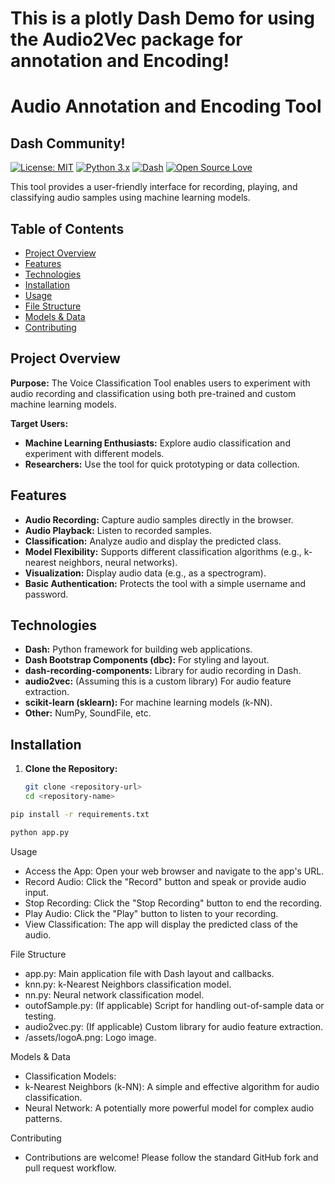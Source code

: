 # This is a plotly Dash Demo for using the Audio2Vec package for annotation and Encoding!

# Audio Annotation and Encoding Tool

## Dash Community!

[![License: MIT](https://img.shields.io/badge/License-MIT-yellow.svg)](https://opensource.org/licenses/MIT)
[![Python 3.x](https://img.shields.io/badge/python-3.x-blue.svg)](https://www.python.org/)
[![Dash](https://img.shields.io/badge/Dash-v2-orange)](https://dash.plotly.com/)
[![Open Source Love](https://badges.frapsoft.com/os/v1/open-source.svg?v=103)](https://github.com/ellerbrock/open-source-badges/)

This tool provides a user-friendly interface for recording, playing, and classifying audio samples using machine learning models.

## Table of Contents

- [Project Overview](#project-overview)
- [Features](#features)
- [Technologies](#technologies)
- [Installation](#installation)
- [Usage](#usage)
- [File Structure](#file-structure)
- [Models & Data](#models--data)
- [Contributing](#contributing)

## Project Overview

**Purpose:** The Voice Classification Tool enables users to experiment with audio recording and classification using both pre-trained and custom machine learning models. 

**Target Users:**

- **Machine Learning Enthusiasts:**  Explore audio classification and experiment with different models.
- **Researchers:** Use the tool for quick prototyping or data collection.

## Features

- **Audio Recording:** Capture audio samples directly in the browser.
- **Audio Playback:** Listen to recorded samples.
- **Classification:** Analyze audio and display the predicted class.
- **Model Flexibility:** Supports different classification algorithms (e.g., k-nearest neighbors, neural networks).
- **Visualization:** Display audio data (e.g., as a spectrogram). 
- **Basic Authentication:** Protects the tool with a simple username and password. 

## Technologies

- **Dash:** Python framework for building web applications.
- **Dash Bootstrap Components (dbc):** For styling and layout.
- **dash-recording-components:**  Library for audio recording in Dash.
- **audio2vec:** (Assuming this is a custom library) For audio feature extraction.
- **scikit-learn (sklearn):** For machine learning models (k-NN).
- **Other:** NumPy, SoundFile, etc.

## Installation

1. **Clone the Repository:**
   ```bash
   git clone <repository-url>
   cd <repository-name>
   ```

```bash
pip install -r requirements.txt

python app.py
```

Usage
 - Access the App: Open your web browser and navigate to the app's URL.
 - Record Audio: Click the "Record" button and speak or provide audio input.
 - Stop Recording: Click the "Stop Recording" button to end the recording.
 - Play Audio: Click the "Play" button to listen to your recording.
 - View Classification: The app will display the predicted class of the audio.

File Structure
 - app.py: Main application file with Dash layout and callbacks.
 - knn.py: k-Nearest Neighbors classification model.
 - nn.py: Neural network classification model.
 - outofSample.py: (If applicable) Script for handling out-of-sample data or testing.
 - audio2vec.py: (If applicable) Custom library for audio feature extraction.
 - /assets/logoA.png: Logo image.

Models & Data
 - Classification Models:
 - k-Nearest Neighbors (k-NN): A simple and effective algorithm for audio classification.
 - Neural Network: A potentially more powerful model for complex audio patterns.

Contributing
 - Contributions are welcome! Please follow the standard GitHub fork and pull request workflow.
